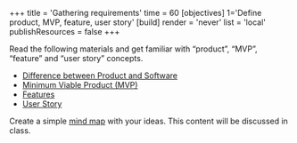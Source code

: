 +++
title = 'Gathering requirements'
time = 60
[objectives]
1='Define product, MVP, feature, user story'
[build]
  render = 'never'
  list = 'local'
  publishResources = false
+++

Read the following materials and get familiar with “product”, “MVP”, “feature” and “user story” concepts.

- [Difference between Product and Software](https://medium.com/@escalesolutions/difference-between-product-and-software-abce6a7490) 
- [Minimum Viable Product (MVP)](https://www.productplan.com/glossary/minimum-viable-product/) 
- [Features](https://www.productplan.com/glossary/features/)
- [User Story](https://www.productplan.com/glossary/user-story/)

Create a simple [mind map](https://www.mindmapping.com/mind-map) with your ideas. This content will be discussed in class.

